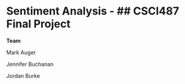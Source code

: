 # Sentiment Analysis - ## CSCI487 Final Project
**Team**

Mark Auger

Jennifer Buchanan

Jordan Burke
